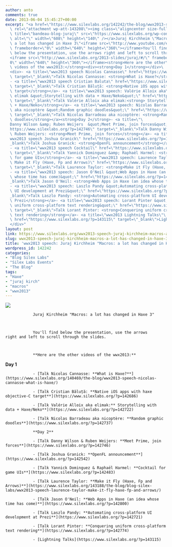 ```yaml
---
author: anto
comments: true
date: 2013-06-04 15:45:27+00:00
excerpt: "<a href=\"https://www.silexlabs.org/142242/the-blog/wwx2013-speech-juraj-kirchheim-macros-a-lot-has-changed-in-haxe-3/attachment/bandeau-blog-juraj-2/\"\
  \ rel=\"attachment wp-att-143208\"><img class=\"aligncenter size-full wp-image-143208\"\
  \ title=\"bandeau-blog-juraj\" src=\"https://www.silexlabs.org/wp-content/uploads/2013/06/bandeau-blog-juraj1.jpg\"\
  \ alt=\"\" width=\"608\" height=\"140\" /></a>Juraj Kirchheim \"Macros:\
  \ a lot has changed in Haxe 3\"<iframe src=\"http://www.youtube.com/embed/V9ZUsV6znj4?feature=player_detailpage\"\
  \ frameborder=\"0\" width=\"640\" height=\"360\"></iframe>You'll find\
  \ below the presentation, use the arrows right and left to scroll through the slides.\
  <iframe src=\"http://wwx.silexlabs.org/2013-slides/juraj/#/\" frameborder=\"\
  0\" width=\"640\" height=\"360\"></iframe><strong>Here are the other\
  \ videos of the wwx2013:</strong><div><strong>Day 1</strong></div>\
  <div>- <a title=\"wwx2013 speech Nicolas Cannasse\" href=\"https://www.silexlabs.org/140469/the-blog/wwx2013-speech-nicolas-cannasse-what-is-haxe/\"\
  \ target=\"_blank\">Talk Nicolas Cannasse: <strong>What is Haxe?</strong></a>\
  - <a title=\"wwx2013 speech Cristian Baluta\" href=\"https://www.silexlabs.org/?p=142686\"\
  \ target=\"_blank\">Talk Cristian Băluță: <strong>Native iOS apps with haxe objective-C\
  \ target</strong></a>- <a title=\"wwx2013 speech: Valérie Alloix aka\
  \ elimak &quot;Storytelling with data + Haxe/Neko&quot;\" href=\"https://www.silexlabs.org/?p=142722\"\
  \ target=\"_blank\">Talk Valérie Alloix aka elimak:<strong> Storytelling with data\
  \ + Haxe/Neko</strong></a>- <a title=\"wwx2013 speech: Nicolas Barradeau\
  \ aka nicoptère &quot;Random graphic doodles&quot;\" href=\"https://www.silexlabs.org/?p=142737\"\
  \ target=\"_blank\">Talk Nicolas Barradeau aka nicoptère: <strong>Random graphic\
  \ doodles</strong></a><strong>Day 2</strong>- <a title=\"\
  Danny Wilson &amp; Ruben Weijers  &quot;Meet Prime, join forces&quot;\" href=\"\
  https://www.silexlabs.org/?p=142746\" target=\"_blank\">Talk Danny Wilson &amp;\
  \ Ruben Weijers: <strong>Meet Prime, join forces</strong></a>- <a title=\"\
  wwx2013 speech Joshua Granick\" href=\"https://www.silexlabs.org/?p=142542\" target=\"\
  _blank\">Talk Joshua Granick: <strong>OpenFL announcement</strong></a>\
  - <a title=\"wwx2013 speech Cocktail\" href=\"https://www.silexlabs.org/?p=142483\"\
  \ target=\"_blank\">Talk Yannick Dominguez &amp; Raphaël Harmel: <strong>Cocktail\
  \ for game UIs</strong></a>- <a title=\"wwx2013 speech: Laurence Taylor\
  \ Make it Fly (Haxe, Fp and Arrows)\" href=\"https://www.silexlabs.org/143188/the-blog/blog-silex-labs/wwx2013-speech-laurence-taylor-make-it-fly-haxe-fp-and-arrows/\"\
  \ target=\"_blank\">Talk Laurence Taylor: <strong>Make it Fly (Haxe, Fp and Arrows)</strong></a>\
  - <a title=\"wwx2013 speech: Jason O'Neil &quot;Web Apps in Haxe (an idea\
  \ whose time has come)&quot;\" href=\"https://www.silexlabs.org/?p=142800\" target=\"\
  _blank\">Talk Jason O'Neil: <strong>Web Apps in Haxe (an idea whose time has come)</strong></a>\
  - <a title=\"wwx2013 speech: Laszlo Pandy &quot;Automating cross-platform\
  \ UI development at Prezi&quot;\" href=\"https://www.silexlabs.org/?p=142721\" target=\"\
  _blank\">Talk Laszlo Pandy: <strong>Automating cross-platform UI development at\
  \ Prezi</strong></a>- <a title=\"wwx2013 speech: Lorant Pinter &quot;Conquering\
  \ uniform cross-platform text rendering&quot;\" href=\"https://www.silexlabs.org/?p=142774\"\
  \ target=\"_blank\">Talk Lorant Pinter: <strong>Conquering uniform cross-platform\
  \ text rendering</strong></a>- <a title=\"wwx2013 Lightning Talks\"\
  \ href=\"https://www.silexlabs.org/?p=143115\" target=\"_blank\">Lightning Talks</a>\
  </div>"
layout: post
link: https://www.silexlabs.org/wwx2013-speech-juraj-kirchheim-macros-a-lot-has-changed-in-haxe-3/
slug: wwx2013-speech-juraj-kirchheim-macros-a-lot-has-changed-in-haxe-3
title: 'wwx2013 speech: Juraj Kirchheim "Macros: a lot has changed in Haxe 3"'
wordpress_id: 142242
categories:
- "Blog Silex Labs"
- "Silex Labs Events"
- "The Blog"
tags:
- "Haxe"
- "juraj kirch"
- "macros"
- "wwx2013"
---
```


[![](https://www.silexlabs.org/wp-content/uploads/2013/06/bandeau-blog-juraj1.jpg)](https://www.silexlabs.org/142242/the-blog/wwx2013-speech-juraj-kirchheim-macros-a-lot-has-changed-in-haxe-3/attachment/bandeau-blog-juraj-2/)

				Juraj Kirchheim "Macros: a lot has changed in Haxe 3"



				You'll find below the presentation, use the arrows right and left to scroll through the slides.



				**Here are the other videos of the wwx2013:**


**Day 1**






				- [Talk Nicolas Cannasse: **What is Haxe?**](https://www.silexlabs.org/140469/the-blog/wwx2013-speech-nicolas-cannasse-what-is-haxe/)

				- [Talk Cristian Băluță: **Native iOS apps with haxe objective-C target**](https://www.silexlabs.org/?p=142686)

				- [Talk Valérie Alloix aka elimak:** Storytelling with data + Haxe/Neko**](https://www.silexlabs.org/?p=142722)

				- [Talk Nicolas Barradeau aka nicoptère: **Random graphic doodles**](https://www.silexlabs.org/?p=142737)

				**Day 2**

				- [Talk Danny Wilson & Ruben Weijers: **Meet Prime, join forces**](https://www.silexlabs.org/?p=142746)

				- [Talk Joshua Granick: **OpenFL announcement**](https://www.silexlabs.org/?p=142542)

				- [Talk Yannick Dominguez & Raphaël Harmel: **Cocktail for game UIs**](https://www.silexlabs.org/?p=142483)

				- [Talk Laurence Taylor: **Make it Fly (Haxe, Fp and Arrows)**](https://www.silexlabs.org/143188/the-blog/blog-silex-labs/wwx2013-speech-laurence-taylor-make-it-fly-haxe-fp-and-arrows/)

				- [Talk Jason O'Neil: **Web Apps in Haxe (an idea whose time has come)**](https://www.silexlabs.org/?p=142800)

				- [Talk Laszlo Pandy: **Automating cross-platform UI development at Prezi**](https://www.silexlabs.org/?p=142721)

				- [Talk Lorant Pinter: **Conquering uniform cross-platform text rendering**](https://www.silexlabs.org/?p=142774)

				- [Lightning Talks](https://www.silexlabs.org/?p=143115)


